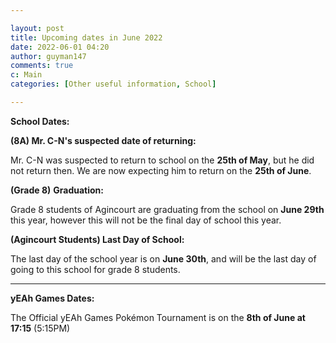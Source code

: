 ```yaml
---

layout: post
title: Upcoming dates in June 2022
date: 2022-06-01 04:20
author: guyman147
comments: true
c: Main
categories: [Other useful information, School]

---
```


<!-- wp:paragraph {"fontSize":"medium"} -->

<p class="has-medium-font-size"><strong>School Dates:</strong></p>
<!-- /wp:paragraph -->

<!-- wp:paragraph -->

<p><strong>(8A) Mr. C-N's suspected date of returning: </strong></p>
<!-- /wp:paragraph -->

<!-- wp:paragraph -->

<p>Mr. C-N was suspected to return to school on the <strong>25th of May</strong>, but he did not return then. We are now expecting him to return on the <strong>25th of June</strong>.</p>
<!-- /wp:paragraph -->

<!-- wp:paragraph -->

<p><strong>(Grade 8)</strong> <strong>Graduation:</strong></p>
<!-- /wp:paragraph -->

<!-- wp:paragraph -->

<p>Grade 8 students of Agincourt are graduating from the school on <strong>June 29th</strong> this year, however this will not be the final day of school this year.</p>
<!-- /wp:paragraph -->

<!-- wp:paragraph -->

<p><strong>(Agincourt Students) Last Day of School:</strong></p>
<!-- /wp:paragraph -->

<!-- wp:paragraph -->

<p>The last day of the school year is on <strong>June 30th</strong>, and will be the last day of going to this school for grade 8 students.</p>
<!-- /wp:paragraph -->

<!-- wp:separator {"className":"is-style-wide"} -->

<hr class="wp-block-separator has-alpha-channel-opacity is-style-wide" />
<!-- /wp:separator -->

<!-- wp:paragraph {"fontSize":"medium"} -->

<p class="has-medium-font-size"><strong>yEAh Games Dates:</strong></p>
<!-- /wp:paragraph -->

<!-- wp:paragraph -->

<p>The Official yEAh Games Pokémon Tournament is on the <strong>8th of June at 17:15</strong> (5:15PM)</p>
<!-- /wp:paragraph -->
